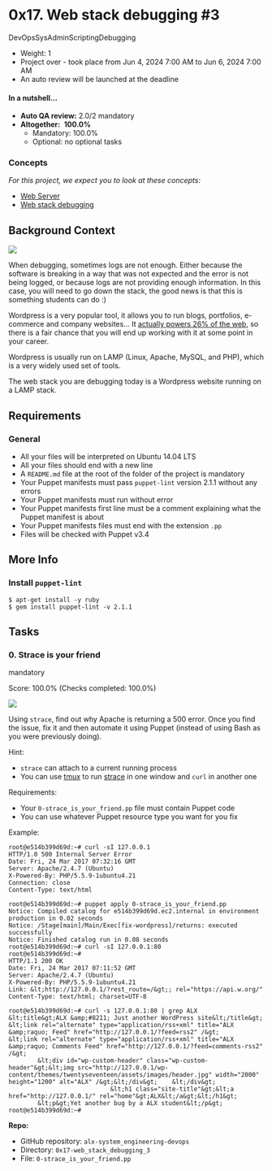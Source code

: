 # 0x17. Web stack debugging #3

DevOpsSysAdminScriptingDebugging

-   Weight: 1
-   Project over - took place from Jun 4, 2024 7:00 AM to Jun 6, 2024 7:00 AM
-   An auto review will be launched at the deadline

#### In a nutshell…

-   **Auto QA review:** 2.0/2 mandatory
-   **Altogether:**  **100.0%**
    -   Mandatory: 100.0%
    -   Optional: no optional tasks

### Concepts

_For this project, we expect you to look at these concepts:_

-   [Web Server](https://intranet.alxswe.com/concepts/17)
-   [Web stack debugging](https://intranet.alxswe.com/concepts/68)

## Background Context

![](Project%200x17.%20Web%20stack%20debugging%203%20%20Cairo%20Intranet/d42WuBh.png)

When debugging, sometimes logs are not enough. Either because the software is breaking in a way that was not expected and the error is not being logged, or because logs are not providing enough information. In this case, you will need to go down the stack, the good news is that this is something students can do :)

Wordpress is a very popular tool, it allows you to run blogs, portfolios, e-commerce and company websites… It [actually powers 26% of the web](https://intranet.alxswe.com/rltoken/qxyFYZIwOXQWw02-HaQ7Bw "actually powers 26% of the web"), so there is a fair chance that you will end up working with it at some point in your career.

Wordpress is usually run on LAMP (Linux, Apache, MySQL, and PHP), which is a very widely used set of tools.

The web stack you are debugging today is a Wordpress website running on a LAMP stack.

## Requirements

### General

-   All your files will be interpreted on Ubuntu 14.04 LTS
-   All your files should end with a new line
-   A `README.md` file at the root of the folder of the project is mandatory
-   Your Puppet manifests must pass `puppet-lint` version 2.1.1 without any errors
-   Your Puppet manifests must run without error
-   Your Puppet manifests first line must be a comment explaining what the Puppet manifest is about
-   Your Puppet manifests files must end with the extension `.pp`
-   Files will be checked with Puppet v3.4

## More Info

### Install `puppet-lint`

```
$ apt-get install -y ruby
$ gem install puppet-lint -v 2.1.1
```

## Tasks

### 0\. Strace is your friend

mandatory

Score: 100.0% (Checks completed: 100.0%)

[![](Project%200x17.%20Web%20stack%20debugging%203%20%20Cairo%20Intranet/f5af5167e65bd3101f76.png)](https://youtu.be/uHEzt1QuASo)

Using `strace`, find out why Apache is returning a 500 error. Once you find the issue, fix it and then automate it using Puppet (instead of using Bash as you were previously doing).

Hint:

-   `strace` can attach to a current running process
-   You can use [tmux](https://intranet.alxswe.com/rltoken/6GpArtwhw7thSyNub9s3qA "tmux") to run [strace](https://intranet.alxswe.com/rltoken/ueMevAif95DjyW2sqVCMoA "strace") in one window and `curl` in another one

Requirements:

-   Your `0-strace_is_your_friend.pp` file must contain Puppet code
-   You can use whatever Puppet resource type you want for you fix

Example:

```
root@e514b399d69d:~# curl -sI 127.0.0.1
HTTP/1.0 500 Internal Server Error
Date: Fri, 24 Mar 2017 07:32:16 GMT
Server: Apache/2.4.7 (Ubuntu)
X-Powered-By: PHP/5.5.9-1ubuntu4.21
Connection: close
Content-Type: text/html

root@e514b399d69d:~# puppet apply 0-strace_is_your_friend.pp
Notice: Compiled catalog for e514b399d69d.ec2.internal in environment production in 0.02 seconds
Notice: /Stage[main]/Main/Exec[fix-wordpress]/returns: executed successfully
Notice: Finished catalog run in 0.08 seconds
root@e514b399d69d:~# curl -sI 127.0.0.1:80
root@e514b399d69d:~#
HTTP/1.1 200 OK
Date: Fri, 24 Mar 2017 07:11:52 GMT
Server: Apache/2.4.7 (Ubuntu)
X-Powered-By: PHP/5.5.9-1ubuntu4.21
Link: &lt;http://127.0.0.1/?rest_route=/&gt;; rel="https://api.w.org/"
Content-Type: text/html; charset=UTF-8

root@e514b399d69d:~# curl -s 127.0.0.1:80 | grep ALX
&lt;title&gt;ALX &amp;#8211; Just another WordPress site&lt;/title&gt;
&lt;link rel="alternate" type="application/rss+xml" title="ALX &amp;raquo; Feed" href="http://127.0.0.1/?feed=rss2" /&gt;
&lt;link rel="alternate" type="application/rss+xml" title="ALX &amp;raquo; Comments Feed" href="http://127.0.0.1/?feed=comments-rss2" /&gt;
        &lt;div id="wp-custom-header" class="wp-custom-header"&gt;&lt;img src="http://127.0.0.1/wp-content/themes/twentyseventeen/assets/images/header.jpg" width="2000" height="1200" alt="ALX" /&gt;&lt;/div&gt;    &lt;/div&gt;
                            &lt;h1 class="site-title"&gt;&lt;a href="http://127.0.0.1/" rel="home"&gt;ALX&lt;/a&gt;&lt;/h1&gt;
        &lt;p&gt;Yet another bug by a ALX student&lt;/p&gt;
root@e514b399d69d:~#
```

**Repo:**

-   GitHub repository: `alx-system_engineering-devops`
-   Directory: `0x17-web_stack_debugging_3`
-   File: `0-strace_is_your_friend.pp`